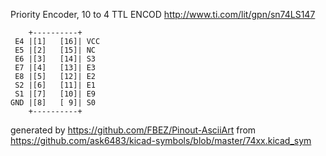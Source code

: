 Priority Encoder, 10 to 4
TTL ENCOD
http://www.ti.com/lit/gpn/sn74LS147


	    +----------+
	 E4 |[1]   [16]| VCC
	 E5 |[2]   [15]| NC
	 E6 |[3]   [14]| S3
	 E7 |[4]   [13]| E3
	 E8 |[5]   [12]| E2
	 S2 |[6]   [11]| E1
	 S1 |[7]   [10]| E9
	GND |[8]   [ 9]| S0
	    +----------+


generated by https://github.com/FBEZ/Pinout-AsciiArt from https://github.com/ask6483/kicad-symbols/blob/master/74xx.kicad_sym